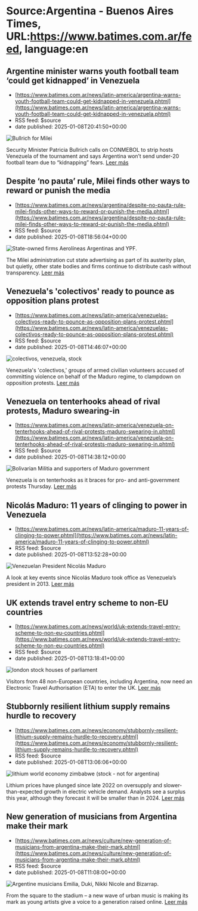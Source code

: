 # Source:Argentina - Buenos Aires Times, URL:https://www.batimes.com.ar/feed, language:en

## Argentine minister warns youth football team ‘could get kidnapped’ in Venezuela
 - [https://www.batimes.com.ar/news/latin-america/argentina-warns-youth-football-team-could-get-kidnapped-in-venezuela.phtml](https://www.batimes.com.ar/news/latin-america/argentina-warns-youth-football-team-could-get-kidnapped-in-venezuela.phtml)
 - RSS feed: $source
 - date published: 2025-01-08T20:41:50+00:00

<p><img src="https://fotos.perfil.com/2023/10/25/trim/540/304/bullrich-for-milei-1683454.jpg" alt="Bullrich for Milei" /></p>Security Minister Patricia Bullrich calls on CONMEBOL to strip hosts Venezuela of the tournament and says Argentina won’t send under-20 football team due to “kidnapping” fears.
 <a href="https://www.batimes.com.ar/news/latin-america/argentina-warns-youth-football-team-could-get-kidnapped-in-venezuela.phtml">Leer más</a>

## Despite ‘no pauta’ rule, Milei finds other ways to reward or punish the media
 - [https://www.batimes.com.ar/news/argentina/despite-no-pauta-rule-milei-finds-other-ways-to-reward-or-punish-the-media.phtml](https://www.batimes.com.ar/news/argentina/despite-no-pauta-rule-milei-finds-other-ways-to-reward-or-punish-the-media.phtml)
 - RSS feed: $source
 - date published: 2025-01-08T18:56:04+00:00

<p><img src="https://fotos.perfil.com/2025/01/08/trim/540/304/state-owned-firms-aerolineas-argentinas-and-ypf-1944646.jpg" alt="State-owned firms Aerolíneas Argentinas and YPF." /></p>The Milei administration cut state advertising as part of its austerity plan, but quietly, other state bodies and firms continue to distribute cash without transparency.
 <a href="https://www.batimes.com.ar/news/argentina/despite-no-pauta-rule-milei-finds-other-ways-to-reward-or-punish-the-media.phtml">Leer más</a>

## Venezuela's 'colectivos' ready to pounce as opposition plans protest
 - [https://www.batimes.com.ar/news/latin-america/venezuelas-colectivos-ready-to-pounce-as-opposition-plans-protest.phtml](https://www.batimes.com.ar/news/latin-america/venezuelas-colectivos-ready-to-pounce-as-opposition-plans-protest.phtml)
 - RSS feed: $source
 - date published: 2025-01-08T14:46:07+00:00

<p><img src="https://fotos.perfil.com/2025/01/08/trim/540/304/colectivos-venezuela-stock-1944467.jpg" alt="colectivos, venezuela, stock" /></p>Venezuela's 'colectivos,' groups of armed civilian volunteers accused of committing violence on behalf of the Maduro regime, to clampdown on opposition protests. <a href="https://www.batimes.com.ar/news/latin-america/venezuelas-colectivos-ready-to-pounce-as-opposition-plans-protest.phtml">Leer más</a>

## Venezuela on tenterhooks ahead of rival protests, Maduro swearing-in
 - [https://www.batimes.com.ar/news/latin-america/venezuela-on-tenterhooks-ahead-of-rival-protests-maduro-swearing-in.phtml](https://www.batimes.com.ar/news/latin-america/venezuela-on-tenterhooks-ahead-of-rival-protests-maduro-swearing-in.phtml)
 - RSS feed: $source
 - date published: 2025-01-08T14:38:12+00:00

<p><img src="https://fotos.perfil.com/2025/01/08/trim/540/304/bolivarian-militia-and-supporters-of-maduro-government-1944452.jpg" alt="Bolivarian Militia and supporters of Maduro government" /></p>Venezuela is on tenterhooks as it braces for pro- and anti-government protests Thursday. <a href="https://www.batimes.com.ar/news/latin-america/venezuela-on-tenterhooks-ahead-of-rival-protests-maduro-swearing-in.phtml">Leer más</a>

## Nicolás Maduro: 11 years of clinging to power in Venezuela
 - [https://www.batimes.com.ar/news/latin-america/maduro-11-years-of-clinging-to-power.phtml](https://www.batimes.com.ar/news/latin-america/maduro-11-years-of-clinging-to-power.phtml)
 - RSS feed: $source
 - date published: 2025-01-08T13:52:28+00:00

<p><img src="https://fotos.perfil.com/2025/01/08/trim/540/304/venezuelan-president-nicolas-maduro-1944419.jpg" alt="Venezuelan President Nicolás Maduro" /></p>A look at key events since Nicolás Maduro took office as Venezuela’s president in 2013.
 <a href="https://www.batimes.com.ar/news/latin-america/maduro-11-years-of-clinging-to-power.phtml">Leer más</a>

## UK extends travel entry scheme to non-EU countries
 - [https://www.batimes.com.ar/news/world/uk-extends-travel-entry-scheme-to-non-eu-countries.phtml](https://www.batimes.com.ar/news/world/uk-extends-travel-entry-scheme-to-non-eu-countries.phtml)
 - RSS feed: $source
 - date published: 2025-01-08T13:18:41+00:00

<p><img src="https://fotos.perfil.com/2025/01/08/trim/540/304/london-stock-houses-of-parliament-1944396.jpg" alt="london stock houses of parliament" /></p>Visitors from 48 non-European countries, including Argentina, now need an Electronic Travel Authorisation (ETA) to enter the UK.
 <a href="https://www.batimes.com.ar/news/world/uk-extends-travel-entry-scheme-to-non-eu-countries.phtml">Leer más</a>

## Stubbornly resilient lithium supply remains hurdle to recovery
 - [https://www.batimes.com.ar/news/economy/stubbornly-resilient-lithium-supply-remains-hurdle-to-recovery.phtml](https://www.batimes.com.ar/news/economy/stubbornly-resilient-lithium-supply-remains-hurdle-to-recovery.phtml)
 - RSS feed: $source
 - date published: 2025-01-08T13:06:06+00:00

<p><img src="https://fotos.perfil.com/2025/01/08/trim/540/304/lithium-world-economy-zimbabwe-stock-not-for-argentina-1944387.jpg" alt="lithium world economy zimbabwe (stock - not for argentina)" /></p>Lithium prices have plunged since late 2022 on oversupply and slower-than-expected growth in electric vehicle demand. Analysts see a surplus this year, although they forecast it will be smaller than in 2024.
 <a href="https://www.batimes.com.ar/news/economy/stubbornly-resilient-lithium-supply-remains-hurdle-to-recovery.phtml">Leer más</a>

## New generation of musicians from Argentina make their mark
 - [https://www.batimes.com.ar/news/culture/new-generation-of-musicians-from-argentina-make-their-mark.phtml](https://www.batimes.com.ar/news/culture/new-generation-of-musicians-from-argentina-make-their-mark.phtml)
 - RSS feed: $source
 - date published: 2025-01-08T11:08:00+00:00

<p><img src="https://fotos.perfil.com/2025/01/08/trim/540/304/argentine-musicians-emilia-duki-nikki-nicole-and-bizarrap-1944263.jpg" alt="Argentine musicians Emilia, Duki, Nikki Nicole and Bizarrap." /></p>From the square to the stadium – a new wave of urban music is making its mark as young artists give a voice to a generation raised online.
 <a href="https://www.batimes.com.ar/news/culture/new-generation-of-musicians-from-argentina-make-their-mark.phtml">Leer más</a>

